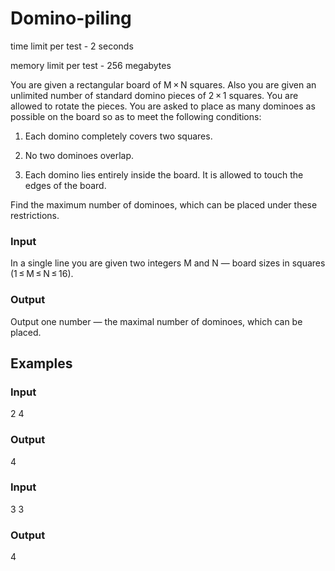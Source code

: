 # Domino-piling

time limit per test - 2 seconds

memory limit per test - 256 megabytes

You are given a rectangular board of M × N squares. Also you are given an unlimited number of standard domino pieces of 2 × 1 squares. You are allowed to rotate the pieces. You are asked to place as many dominoes as possible on the board so as to meet the following conditions:

1. Each domino completely covers two squares.

2. No two dominoes overlap.

3. Each domino lies entirely inside the board. It is allowed to touch the edges of the board.

Find the maximum number of dominoes, which can be placed under these restrictions.

### Input
In a single line you are given two integers M and N — board sizes in squares (1 ≤ M ≤ N ≤ 16).

### Output
Output one number — the maximal number of dominoes, which can be placed.

## Examples
### Input
2 4
### Output
4
### Input
3 3
### Output
4
